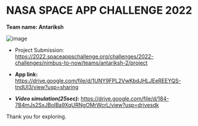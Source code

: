 # NASA SPACE APP CHALLENGE 2022

**Team name: Antariksh**

![image](https://user-images.githubusercontent.com/83746932/193632565-c316d623-9bc9-4226-bcce-5f0f62712555.png)


- Project Submission: https://2022.spaceappschallenge.org/challenges/2022-challenges/nimbus-to-now/teams/antariksh-2/project 

- **App link:** https://drive.google.com/file/d/1UNY9FPL2VwKbdJHLJEeREEYQS-tndUI3/view?usp=sharing

- ***Video simulation(25sec):*** https://drive.google.com/file/d/184-7B4mJs2SxJBolBa9XqURNgOMrWcrL/view?usp=drivesdk

Thank you for exploring.
